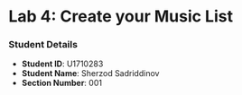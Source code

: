 # Lab 4: Create your Music List

### Student Details

- **Student ID**: U1710283
- **Student Name**: Sherzod Sadriddinov
- **Section Number**: 001
